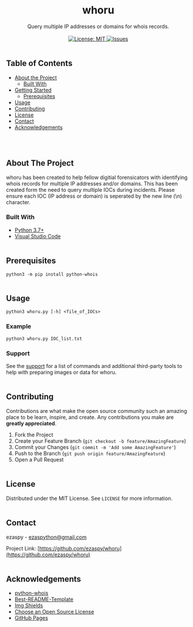 <!-- PROJECT LOGO -->
<p align="center">
  <h1 align="center">whoru</h1>
  <p align="center">
    Query multiple IP addresses or domains for whois records.
    <br><br>
    <a href="https://mit-license.org">
    <img src="https://img.shields.io/badge/license-MIT-blue.svg" alt="License: MIT">
    </a>
    <a href="https://github.com/markdown-templates/markdown-snippets/issues">
    <img src="https://img.shields.io/github/issues/markdown-templates/markdown-snippets.svg" alt="Issues">
    </a>
    <br><br>
  </p>
</p>

<!-- TABLE OF CONTENTS -->
## Table of Contents

* [About the Project](#about-the-project)
  * [Built With](#built-with)
* [Getting Started](#getting-started)
  * [Prerequisites](#prerequisites)
* [Usage](#usage)
* [Contributing](#contributing)
* [License](#license)
* [Contact](#contact)
* [Acknowledgements](#acknowledgements)


<br><br>
<!-- ABOUT THE PROJECT -->
## About The Project

whoru has been created to help fellow digitial forensicators with identifying whois records for multiple IP addresses and/or domains. This has been created form the need to query multiple IOCs during incidents.
Please ensure each IOC (IP address or domain) is seperated by the new line (\n) character.
<br>

### Built With

* [Python 3.7+](https://www.python.org)
* [Visual Studio Code](https://code.visualstudio.com)
<br><br>


<!-- Prerequisites -->
## Prerequisites

`python3 -m pip install python-whois`
<br><br>


<!-- USAGE EXAMPLES -->
## Usage
`python3 whoru.py [-h] <file_of_IOCs>`
### Example
`python3 whoru.py IOC_list.txt`
### Support
See the [support](https://github.com/ezaspy/whoru/issues) for a list of commands and additional third-party tools to help with preparing images or data for whoru.
<br><br>


<!-- CONTRIBUTING -->
## Contributing

Contributions are what make the open source community such an amazing place to be learn, inspire, and create. Any contributions you make are **greatly appreciated**.

1. Fork the Project
2. Create your Feature Branch (`git checkout -b feature/AmazingFeature`)
3. Commit your Changes (`git commit -m 'Add some AmazingFeature'`)
4. Push to the Branch (`git push origin feature/AmazingFeature`)
5. Open a Pull Request
<br><br>


<!-- LICENSE -->
## License

Distributed under the MIT License. See `LICENSE` for more information.
<br><br>


<!-- CONTACT -->
## Contact

ezaspy - ezaspython@gmail.com

Project Link: [https://github.com/ezaspy/whoru](https://github.com/ezaspy/whoru)
<br><br>


<!-- ACKNOWLEDGEMENTS -->
## Acknowledgements
* [python-whois](https://pypi.org/project/python-whois/)
* [Best-README-Template](https://github.com/othneildrew/Best-README-Template)
* [Img Shields](https://shields.io)
* [Choose an Open Source License](https://choosealicense.com)
* [GitHub Pages](https://pages.github.com)



<!-- MARKDOWN LINKS & IMAGES -->
<!-- https://www.markdownguide.org/basic-syntax/#reference-style-links -->
[contributors-shield]: https://img.shields.io/github/contributors/ezaspy/whoru.svg?style=flat-square
[contributors-url]: https://github.com/ezaspy/whoru/graphs/contributors
[forks-shield]: https://img.shields.io/github/forks/ezaspy/whoru.svg?style=flat-square
[forks-url]: https://github.com/ezaspy/whoru/network/members
[stars-shield]: https://img.shields.io/github/stars/ezaspy/whoru.svg?style=flat-square
[stars-url]: https://github.com/ezaspy/whoru/stargazers
[issues-shield]: https://img.shields.io/github/issues/ezaspy/whoru.svg?style=flat-square
[issues-url]: https://github.com/ezaspy/whoru/issues
[license-shield]: https://img.shields.io/github/license/ezaspy/whoru.svg?style=flat-square
[license-url]: https://github.com/ezaspy/whoru/master/LICENSE.txt
[product-screenshot]: images/screenshot.png

